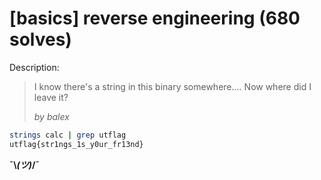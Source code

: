 # [basics] reverse engineering (680 solves)

Description:

>  I know there's a string in this binary somewhere.... Now where did I leave it? 
>
> *by balex*

```bash
strings calc | grep utflag
utflag{str1ngs_1s_y0ur_fr13nd}
```

**¯\\_(ツ)_/¯**